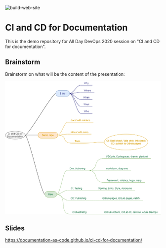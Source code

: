 ![build-web-site](https://github.com/documentation-as-code/addo-daac/workflows/build-web-site/badge.svg)


# CI and CD for Documentation

This is the demo repository for All Day DevOps 2020 session on "CI and CD for documentation".

## Brainstorm

Brainstorm on what will be the content of the presentation:

![Brainstorm](brainstorm.drawio.png)

## Slides

https://documentation-as-code.github.io/ci-cd-for-documentation/
